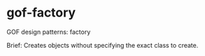 # gof-factory
GOF design patterns: factory

Brief:
Creates objects without specifying the exact class to create.